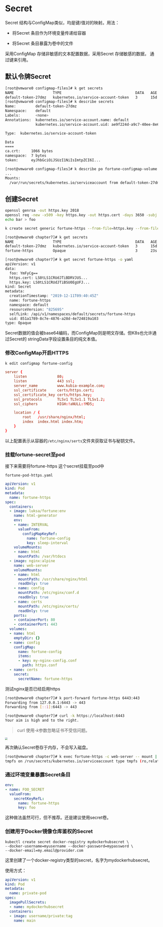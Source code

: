 # Secret

Secret 结构与ConfigMap类似，均是键/值对的映射。用法：

- 将Secret 条目作为环境变量传递给容器
  
- 将Secret 条目暴露为卷中的文件

采用ConfigMap 存储非敏感的文本配置数据，采用Secret 存储敏感的数据， 通过键来引用。

## 默认令牌Secret

```bash
[root@vmware0 configmap-files]# k get secrets
NAME                  TYPE                                  DATA   AGE
default-token-27dmz   kubernetes.io/service-account-token   3      15d
[root@vmware0 configmap-files]# k describe secrets
Name:         default-token-27dmz
Namespace:    default
Labels:       <none>
Annotations:  kubernetes.io/service-account.name: default
              kubernetes.io/service-account.uid: ae9f224d-a9c7-40ee-8e64-b6c62a69ebd4

Type:  kubernetes.io/service-account-token

Data
====
ca.crt:     1066 bytes
namespace:  7 bytes
token:      eyJhbGciOiJSUzI1NiIsImtpZCI6I...
```

```bash
[root@vmware0 configmap-files]# k describe po fortune-configmap-volume 
...
Mounts:
  /var/run/secrets/kubernetes.io/serviceaccount from default-token-27dmz (ro)
```

## 创建Secret

```bash
openssl genrsa -out https.key 2018
openssl req -new -x509 -key https.key -out https.cert -days 3650 -subj /CN=www.kubia-example.com
echo bar > foo

k create secret generic fortune-https --from-file=https.key --from-file=https.cert --from-file=foo
```

```bash
[root@vmware0 chapter7]# k get secrets
NAME                  TYPE                                  DATA   AGE
default-token-27dmz   kubernetes.io/service-account-token   3      15d
fortune-https         Opaque                                3      23s
```

```bash
[root@vmware0 chapter7]# k get secret fortune-https -o yaml
apiVersion: v1
data:
  foo: YmFyCg==
  https.cert: LS0tLS1CRUdJTiBDRVJUS...
  https.key: LS0tLS1CRUdJTiBSU0EgUFJ...
kind: Secret
metadata:
  creationTimestamp: "2019-12-11T09:40:45Z"
  name: fortune-https
  namespace: default
  resourceVersion: "825695"
  selfLink: /api/v1/namespaces/default/secrets/fortune-https
  uid: 851a1789-8c7e-4876-a28d-4e724819a103
type: Opaque
```

Secret数据的值会被base64编码，而ConfigMap则是明文存储。但K8s也允许通过Secret的
stringData字段设置条目的纯文本值。

### 修改ConfigMap开启HTTPS

```bash
k edit configmap fortune-config
```

```conf
server {
    listen              80;
    listen              443 ssl;
    server_name         www.kubia-example.com;
    ssl_certificate     certs/https.cert;
    ssl_certificate_key certs/https.key;
    ssl_protocols       TLSv1 TLSv1.1 TLSv1.2;
    ssl_ciphers         HIGH:!aNULL:!MD5;

    location / {
        root   /usr/share/nginx/html;
        index  index.html index.htm;
    }
}
```

以上配置表示从容器的`/etc/nginx/serts`文件夹获取证书与秘钥文件。

### 挂载fortune-secret至pod

接下来需要将fortune-https 这个secret挂载至pod中

``fortune-pod-https.yaml``

```yml
apiVersion: v1
kind: Pod
metadata:
  name: fortune-https
spec:
  containers:
  - image: luksa/fortune:env
    name: html-generator
    env:
    - name: INTERVAL
      valueFrom: 
        configMapKeyRef:
          name: fortune-config
          key: sleep-interval
    volumeMounts:
    - name: html
      mountPath: /var/htdocs
  - image: nginx:alpine
    name: web-server
    volumeMounts:
    - name: html
      mountPath: /usr/share/nginx/html
      readOnly: true
    - name: config
      mountPath: /etc/nginx/conf.d
      readOnly: true
    - name: certs
      mountPath: /etc/nginx/certs/
      readOnly: true
    ports:
    - containerPort: 80
    - containerPort: 443
  volumes:
  - name: html
    emptyDir: {}
  - name: config
    configMap:
      name: fortune-config
      items:
      - key: my-nginx-config.conf
        path: https.conf
  - name: certs
    secret:
      secretName: fortune-https
```

测试nginx是否已经启用https

```bash
[root@vmware0 chapter7]# k port-forward fortune-https 6443:443
Forwarding from 127.0.0.1:6443 -> 443
Forwarding from [::1]:6443 -> 443

[root@vmware0 chapter7]# curl -k https://localhost:6443
Your aim is high and to the right.
```

>  curl 使用-*k*参数忽略证书不受信问题。 

<img src="assets/combine-configmap-and-secret.PNG" style="zoom:50%;" />

再次确认Secret卷存于内存，不会写入磁盘。

```bash
[root@vmware0 chapter7]# k exec fortune-https -c web-server -- mount | grep crets
tmpfs on /run/secrets/kubernetes.io/serviceaccount type tmpfs (ro,relatime)
```

### 通过环境变量暴露Secret条目

```yml
env:
- name: FOO_SECRET
  valueFrom:
    secretKeyRefL:
      name: fortune-https
      key: foo
```

这种做法虽然可行，但不推荐。还是建议使用secret卷。

### 创建用于Docker镜像仓库鉴权的Secret

```
kubectl create secret docker-registry mydockerhubsecret \
--docker-username=myusername --docker-password=mypassword \
--docker-email=my.email@provider.com
```

这里创建了一个docker-registry类型的secret，名字为mydockerhubsecret。

使用方式：

```yml
apiVersion: v1
kind: Pod
metadata:
  name: private-pod
spec:
  imagePullSecrets:
  - name: mydockerhubsecret
  containers:
  - image: username/private:tag
    name: main
```

